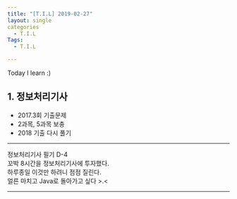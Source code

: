 ```yaml
---
title: "[T.I.L] 2019-02-27"
layout: single
categories
  - T.I.L
Tags:
  - T.I.L

---
```

Today I learn :)  

## 1. 정보처리기사    
* 2017.3회 기출문제   
* 2과목, 5과목 보충   
* 2018 기출 다시 풀기  
           
***
정보처리기사 필기 D-4  
꼬박 8시간을 정보처리기사에 투자했다.  
하루종일 이것만 하려니 점점 질린다.  
얼른 마치고 Java로 돌아가고 싶다 >.<          

  
***  
 


  

 

   




